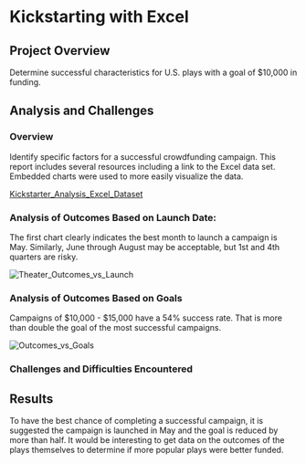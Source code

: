 # Kickstarting with Excel

## Project Overview 
Determine successful characteristics for U.S. plays with a goal of $10,000 in funding. 

## Analysis and Challenges
### Overview
Identify specific factors for a successful crowdfunding campaign. This report includes several resources including a link to the Excel data set. Embedded charts were used to more easily visualize the data. 

[Kickstarter_Analysis_Excel_Dataset](mamachugh/kickstarter-analysis/Kickstarter_Challenge.zip)

### Analysis of Outcomes Based on Launch Date:
The first chart clearly indicates the best month to launch a campaign is May. Similarly, June through August may be acceptable, but 1st and 4th quarters are risky.

![Theater_Outcomes_vs_Launch](https://user-images.githubusercontent.com/79054284/109452073-8b4dd300-7a14-11eb-80d2-11b8cd9b0428.png)




### Analysis of Outcomes Based on Goals
Campaigns of $10,000 - $15,000 have a 54% success rate. That is more than double the goal of the most successful campaigns.  

![Outcomes_vs_Goals](https://user-images.githubusercontent.com/79054284/109451322-ccdd7e80-7a12-11eb-8d4d-de1566d17039.png)




### Challenges and Difficulties Encountered


## Results

To have the best chance of completing a successful campaign, it is suggested the campaign is launched in May and the goal is reduced by more than half. It would be interesting to get data on the outcomes of the plays themselves to determine if more popular plays were better funded. 


<!--
1.3.1 FINDING: If we filter for only the United States campaigns, we will find that there were 525 successful theater Kickstarters.
1.3.2 FINDING: We have found that while there are only a total of 604 Kickstarter campaigns for plays in Great Britain, the "theater" category is the most successful.
1.3.3 FINDING: The month that launched the most successful Kickstarter campaigns was May. However, January, June, July and October all had roughly the same number of failed campaigns launched. This can be determined by examining the points along the trend lines of the chart. As you hover over each point with your mouse pointer, a tooltip appears with the corresponding information. 
-->






